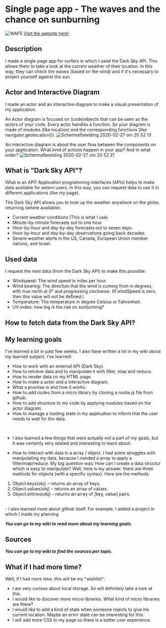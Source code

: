 # Single page app - The waves and the chance on sunburning
![WAFS](https://user-images.githubusercontent.com/45489420/75483823-e08d7980-59a7-11ea-9937-1cbaabdc449b.png)
[Visit the website here!](https://jenniferslagt.github.io/web-app-from-scratch-1920/)

## Description 
I made a single page app for surfers in which I used the Dark Sky API. This allows them to take a look at the current weather of their location. In this way, they can check the waves (based on the wind) and if it's necessary to project yourself against the sun. 

## Actor and Interactive Diagram
I made an actor and an interactive diagram to make a visual presentation of my application.

An Actor diagram is focused on (code)objects that can be seen as the actors of your code. Every actor handles a function. So your diagram is made of modules (like location) and the corresponding functions (like navigator.geolocation()).
![Schermafbeelding 2020-02-27 om 20 52 13](https://user-images.githubusercontent.com/45489420/75481311-209e2d80-59a3-11ea-927f-93072c1ef989.png)

An interactive diagram is about the user flow between the components on your application. What kind of actions happen in your app? And in what order?
![Schermafbeelding 2020-02-27 om 20 52 21](https://user-images.githubusercontent.com/45489420/75481316-23008780-59a3-11ea-8a5f-a13f7bec3b0a.png)


## What is "Dark Sky API"?

What is an API? 
Application programming interfaces (APIs) helps to make data available for extern users. In this way, you can request data to use it in different applications (like my page).  

The Dark Sky API allows you to look up the weather anywhere on the globe, returning (where available):

* Current weather conditions (This is what I use).
* Minute-by-minute forecasts out to one hour.
* Hour-by-hour and day-by-day forecasts out to seven days.
* Hour-by-hour and day-by-day observations going back decades.
* Severe weather alerts in the US, Canada, European Union member nations, and Israel.



## Used data
I request the next data (from the Dark Sky API) to make this possible:

* Windspeed: The wind speed in miles per hour.
* Wind bearing: The direction that the wind is coming from in degrees, with true north at 0° and progressing clockwise. (If windSpeed is zero, then this value will not be defined.)
* Temperature: The temperature in degree Celsius or Fahrenheit.
* UV-index: how big is the risk on sunburning?

## How to fetch data from the Dark Sky API?

## My learning goals
I've learned a lot in past few weeks. I also have written a lot in my wiki about my learned subject. I've learned: 
* How to work with an external API (Dark Sky).
* How to retrieve data and to manipulate it with filter, map and reduce.
* How to render data on my HTML page.
* How to make a actor and a interactive diagram.
* What a promise is and how it works.
* How to add routes from a micro library by cloning a routie.js file from github.
* How to add structure to my code by applying modules based on the actor diagram.
* How to manage a loading state in my application to inform that the user needs to wait for the data.
<br>

* I also learned a few things that were actually not a part of my goals, but it was certainly very related and interesting to learn about:<br>
- How to interact with data in a array / object. I had some struggles with manipulating my data, because I needed a array to apply a filter/map/reduce. My big question was: How can I create a data structur which is easy to manipulate? Well, here is my answer: there are three methods for objects (with a specific syntax). Here are the methods: <br>
1. Object.keys(obj) – returns an array of keys.<br>
2. Object.values(obj) – returns an array of values. <br>
3. Object.entries(obj) – returns an array of [key, value] pairs.<br>
<br>
- I also learned more about github itself. For example, I added a project in which I made my planning. 

<b><i>You can go to my wiki to read more about my learning goals.</i></b>
 
## Sources
<b><i>You can go to my wiki to find the sources per topic.</i></b>


## What if I had more time?
Well, if I had more time, this will be my "wishlist":
* I am very curious about local storage. So will definitely take a look at this.
* I would like to discover more micro libraries. What kind of micro libraries are there?
* I would like to add a kind of state when someone rejects to give his current location. Maybe an error state can be interesting for this.
* I will add more CSS to my page so there is a better user experience.
